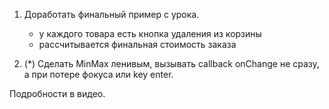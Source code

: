 1. Доработать финальный пример с урока.

	- у каждого товара есть кнопка удаления из корзины
	- рассчитывается финальная стоимость заказа
	  
2. (*) Сделать MinMax ленивым, вызывать callback 
	onChange не сразу, а при потере фокуса или key enter.

Подробности в видео.